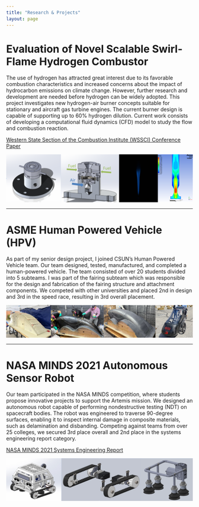 ```yaml
---
title: "Research & Projects"
layout: page 
---
```


# Evaluation of Novel Scalable Swirl-Flame Hydrogen Combustor 
The use of hydrogen has attracted great interest due to its favorable combustion characteristics and increased concerns about the impact of hydrocarbon emissions on climate change. However, further research and development are needed before hydrogen can be widely adopted. This project investigates new hydrogen-air burner concepts suitable for stationary and aircraft gas turbine engines. The current burner design is capable of supporting up to 60% hydrogen dilution. Current work consists of developing a computational fluid dynamics (CFD) model to study the flow and combustion reaction. 

[Western State Section of the Combustion Institute (WSSCI) Conference Paper](ResearchPaper.pdf)

![Image2](researchpic.png)

---

# ASME Human Powered Vehicle (HPV) 
As part of my senior design project, I joined CSUN’s Human Powered Vehicle team. Our team designed, tested, manufactured, and completed a human-powered vehicle. The team consisted of over 20 students divided into 5 subteams. I was part of the fairing subteam which was responsible for the design and fabrication of the fairing structure and attachment components. We competed with other universities and placed 2nd in design and 3rd in the speed race, resulting in 3rd overall placement. 

![Image3](hpv.png)

---

# NASA MINDS 2021 Autonomous Sensor Robot 
Our team participated in the NASA MINDS competition, where students propose innovative projects to support the Artemis mission. We designed an autonomous robot capable of performing nondestructive testing (NDT) on spacecraft bodies. The robot was engineered to traverse 90-degree surfaces, enabling it to inspect internal damage in composite materials, such as delamination and disbanding. Competing against teams from over 25 colleges, we secured 3rd place overall and 2nd place in the systems engineering report category.

[NASA MINDS 2021 Systems Engineering Report](NASAMINDS_2021.pdf)

![Image4](minds2021.png)
